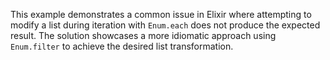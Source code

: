 This example demonstrates a common issue in Elixir where attempting to modify a list during iteration with `Enum.each` does not produce the expected result. The solution showcases a more idiomatic approach using `Enum.filter` to achieve the desired list transformation.